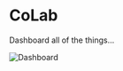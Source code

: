 # CoLab
Dashboard all of the things...

![Dashboard](https://raw.githubusercontent.com/MSFTAuDX/CoLab/master/dashboard.png)
